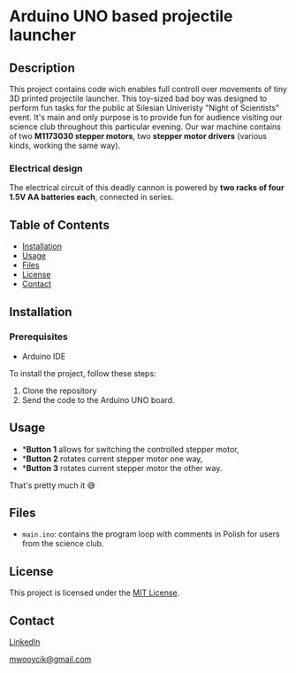 # Arduino UNO based projectile launcher

## Description

This project contains code wich enables full controll over movements of tiny 3D printed projectile launcher. This toy-sized bad boy was designed to perform fun tasks for the public at Silesian Univeristy "Night of Scientists" event. It's main and only purpose is to provide fun for audience visiting our science club throughout this particular evening. Our war machine contains of two **M1173030 stepper motors**, two **stepper motor drivers** (various kinds, working the same way). 

### Electrical design

The electrical circuit of this deadly cannon is powered by **two racks of four 1.5V AA batteries each**, connected in series.

## Table of Contents

- [Installation](#installation)
- [Usage](#usage)
- [Files](#files)
- [License](#license)
- [Contact](#contact)

## Installation

### Prerequisites

- Arduino IDE

To install the project, follow these steps:

1. Clone the repository
2. Send the code to the Arduino UNO board.

## Usage

- ***Button 1** allows for switching the controlled stepper motor,
- ***Button 2** rotates current stepper motor one way,
- ***Button 3** rotates current stepper motor the other way.

That's pretty much it 😅

## Files

- `main.ino`: contains the program loop with comments in Polish for users from the science club.

## License

This project is licensed under the [MIT License](LICENSE).

## Contact

[LinkedIn](https://www.linkedin.com/in/micha%C5%82-w%C3%B3jcik-562213266/)

[mwooycik@gmail.com](mailto:mwooycik@gmail.com)
